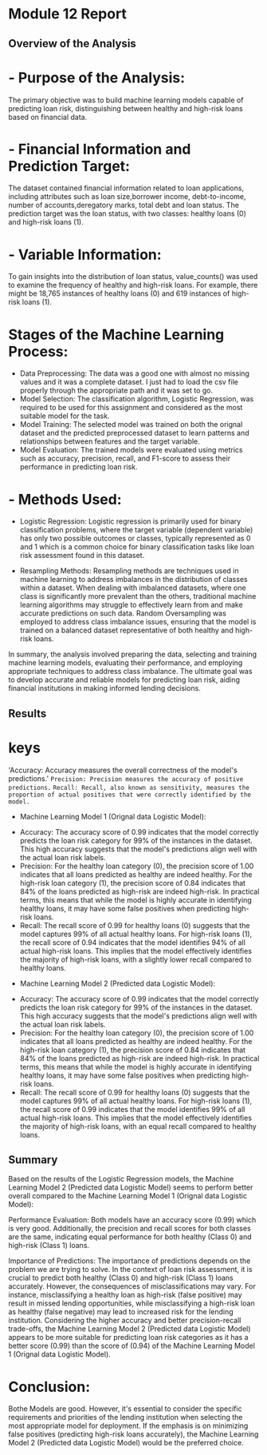 # Module 12 Report

## Overview of the Analysis

# - Purpose of the Analysis:
The primary objective was to build machine learning models capable of predicting loan risk, distinguishing between healthy and high-risk loans based on financial data.

# - Financial Information and Prediction Target:
The dataset contained financial information related to loan applications, including attributes such as loan size,borrower income, debt-to-income, number of accounts,deregatory marks, total debt and loan status.
The prediction target was the loan status, with two classes: healthy loans (0) and high-risk loans (1).

# - Variable Information:
To gain insights into the distribution of loan status, value_counts() was used to examine the frequency of healthy and high-risk loans.
For example, there might be 18,765 instances of healthy loans (0) and 619 instances of high-risk loans (1).


# Stages of the Machine Learning Process:
- Data Preprocessing: 
The data was a good one with almost no missing values and it was a complete dataset. I just had to load the csv file properly through the appropriate path and it was set to go.
- Model Selection: The classification algorithm, Logistic Regression, was required to be used for this assignment and considered as the most suitable model for the task.
- Model Training: The selected model was trained on both the orignal dataset and the predicted preprocessed dataset to learn patterns and relationships between features and the target variable.
- Model Evaluation: The trained models were evaluated using metrics such as accuracy, precision, recall, and F1-score to assess their performance in predicting loan risk.


# - Methods Used:
- Logistic Regression: Logistic regression is primarily used for binary classification problems, where the target variable (dependent variable) has only two possible outcomes or classes, typically represented as 0 and 1 which is a common choice for binary classification tasks like loan risk assessment found in this dataset.

- Resampling Methods: Resampling methods are techniques used in machine learning to address imbalances in the distribution of classes within a dataset. When dealing with imbalanced datasets, where one class is significantly more prevalent than the others, traditional machine learning algorithms may struggle to effectively learn from and make accurate predictions on such data. Random Oversampling was employed to address class imbalance issues, ensuring that the model is trained on a balanced dataset representative of both healthy and high-risk loans.

In summary, the analysis involved preparing the data, selecting and training machine learning models, evaluating their performance, and employing appropriate techniques to address class imbalance. The ultimate goal was to develop accurate and reliable models for predicting loan risk, aiding financial institutions in making informed lending decisions.

## Results
# keys 
'Accuracy: Accuracy measures the overall correctness of the model's predictions.' 
`Precision: Precision measures the accuracy of positive predictions.`
`Recall: Recall, also known as sensitivity, measures the proportion of actual positives that were correctly identified by the model.`

* Machine Learning Model 1 (Orignal data Logistic Model):
- Accuracy: The accuracy score of 0.99 indicates that the model correctly predicts the loan risk category for 99% of the instances in the dataset. This high accuracy suggests that the model's predictions align well with the actual loan risk labels.
- Precision: For the healthy loan category (0), the precision score of 1.00 indicates that all loans predicted as healthy are indeed healthy. For the high-risk loan category (1), the precision score of 0.84 indicates that 84% of the loans predicted as high-risk are indeed high-risk. In practical terms, this means that while the model is highly accurate in identifying healthy loans, it may have some false positives when predicting high-risk loans.
- Recall: The recall score of 0.99 for healthy loans (0) suggests that the model captures 99% of all actual healthy loans. For high-risk loans (1), the recall score of 0.94 indicates that the model identifies 94% of all actual high-risk loans. This implies that the model effectively identifies the majority of high-risk loans, with a slightly lower recall compared to healthy loans.


* Machine Learning Model 2 (Predicted data Logistic Model):
- Accuracy: The accuracy score of 0.99 indicates that the model correctly predicts the loan risk category for 99% of the instances in the dataset. This high accuracy suggests that the model's predictions align well with the actual loan risk labels.
- Precision: For the healthy loan category (0), the precision score of 1.00 indicates that all loans predicted as healthy are indeed healthy. For the high-risk loan category (1), the precision score of 0.84 indicates that 84% of the loans predicted as high-risk are indeed high-risk. In practical terms, this means that while the model is highly accurate in identifying healthy loans, it may have some false positives when predicting high-risk loans.
- Recall: The recall score of 0.99 for healthy loans (0) suggests that the model captures 99% of all actual healthy loans. For high-risk loans (1), the recall score of 0.99 indicates that the model identifies 99% of all actual high-risk loans. This implies that the model effectively identifies the majority of high-risk loans, with an equal recall compared to healthy loans.


## Summary
Based on the results of the Logistic Regression models, the Machine Learning Model 2 (Predicted data Logistic Model) seems to perform better overall compared to the Machine Learning Model 1 (Orignal data Logistic Model):

Performance Evaluation: Both models have an accuracy score (0.99) which is very good. Additionally, the precision and recall scores for both classes are the same, indicating equal performance for both healthy (Class 0) and high-risk (Class 1) loans.

Importance of Predictions: The importance of predictions depends on the problem we are trying to solve. In the context of loan risk assessment, it is crucial to predict both healthy (Class 0) and high-risk (Class 1) loans accurately. However, the consequences of misclassifications may vary. For instance, misclassifying a healthy loan as high-risk (false positive) may result in missed lending opportunities, while misclassifying a high-risk loan as healthy (false negative) may lead to increased risk for the lending institution.
Considering the higher accuracy and better precision-recall trade-offs, the Machine Learning Model 2 (Predicted data Logistic Model) appears to be more suitable for predicting loan risk categories as it has a better score (0.99) than the score of (0.94) of the Machine Learning Model 1 (Orignal data Logistic Model). 

# Conclusion:
Bothe Models are good. However, it's essential to consider the specific requirements and priorities of the lending institution when selecting the most appropriate model for deployment. If the emphasis is on minimizing false positives (predicting high-risk loans accurately), the Machine Learning Model 2 (Predicted data Logistic Model) would be the preferred choice.


